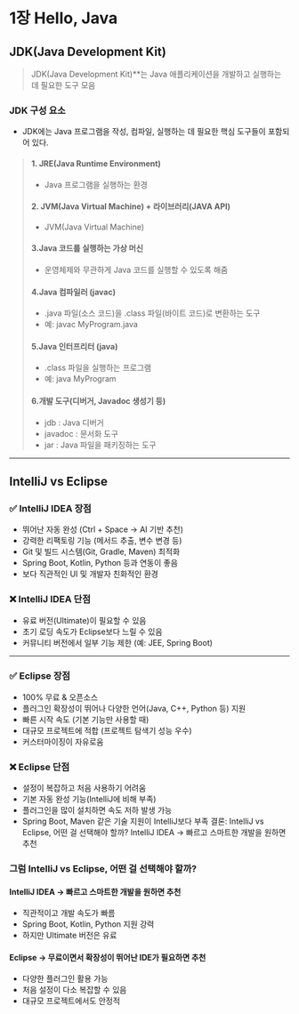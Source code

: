 # 1장 Hello, Java

## JDK(Java Development Kit)
>JDK(Java Development Kit)**는 Java 애플리케이션을 개발하고 실행하는 데 필요한 도구 모음

### JDK 구성 요소
- JDK에는 Java 프로그램을 작성, 컴파일, 실행하는 데 필요한 핵심 도구들이 포함되어 있다.

> #### 1. JRE(Java Runtime Environment)
> - Java 프로그램을 실행하는 환경
> #### 2. JVM(Java Virtual Machine) + 라이브러리(JAVA API)
> - JVM(Java Virtual Machine)
> #### 3.Java 코드를 실행하는 가상 머신
> - 운영체제와 무관하게 Java 코드를 실행할 수 있도록 해줌
> #### 4.Java 컴파일러 (javac)
> - .java 파일(소스 코드)을 .class 파일(바이트 코드)로 변환하는 도구
> - 예: javac MyProgram.java
> #### 5.Java 인터프리터 (java)
> - .class 파일을 실행하는 프로그램
> - 예: java MyProgram
> #### 6.개발 도구(디버거, Javadoc 생성기 등)
> - jdb : Java 디버거
> - javadoc : 문서화 도구
> - jar : Java 파일을 패키징하는 도구
---
## IntelliJ vs Eclipse
### ✅ IntelliJ IDEA 장점
- 뛰어난 자동 완성 (Ctrl + Space → AI 기반 추천)
- 강력한 리팩토링 기능 (메서드 추출, 변수 변경 등)
- Git 및 빌드 시스템(Git, Gradle, Maven) 최적화
- Spring Boot, Kotlin, Python 등과 연동이 좋음
- 보다 직관적인 UI 및 개발자 친화적인 환경

### ❌ IntelliJ IDEA 단점
- 유료 버전(Ultimate)이 필요할 수 있음
- 초기 로딩 속도가 Eclipse보다 느릴 수 있음
- 커뮤니티 버전에서 일부 기능 제한 (예: JEE, Spring Boot)
----
### ✅ Eclipse 장점
- 100% 무료 & 오픈소스
- 플러그인 확장성이 뛰어나 다양한 언어(Java, C++, Python 등) 지원
- 빠른 시작 속도 (기본 기능만 사용할 때)
- 대규모 프로젝트에 적합 (프로젝트 탐색기 성능 우수)
- 커스터마이징이 자유로움
### ❌ Eclipse 단점
- 설정이 복잡하고 처음 사용하기 어려움
- 기본 자동 완성 기능(IntelliJ에 비해 부족)
- 플러그인을 많이 설치하면 속도 저하 발생 가능
- Spring Boot, Maven 같은 기술 지원이 IntelliJ보다 부족
  결론: IntelliJ vs Eclipse, 어떤 걸 선택해야 할까?
  IntelliJ IDEA → 빠르고 스마트한 개발을 원하면 추천

### 그럼 IntelliJ vs Eclipse, 어떤 걸 선택해야 할까?
#### IntelliJ IDEA → 빠르고 스마트한 개발을 원하면 추천
- 직관적이고 개발 속도가 빠름
- Spring Boot, Kotlin, Python 지원 강력
- 하지만 Ultimate 버전은 유료

#### Eclipse → 무료이면서 확장성이 뛰어난 IDE가 필요하면 추천
- 다양한 플러그인 활용 가능
- 처음 설정이 다소 복잡할 수 있음
- 대규모 프로젝트에서도 안정적